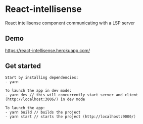 # React-intellisense
React intellisense component communicating with a LSP server

## Demo

https://react-intellisense.herokuapp.com/

## Get started

```
Start by installing dependencies:
- yarn 

To launch the app in dev mode:
- yarn dev // this will concurrently start server and client (http://localhost:3006/) in dev mode 

To launch the app:
- yarn build // builds the project
- yarn start // starts the project (http://localhost:9000/)
```
